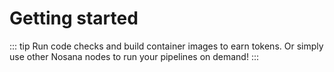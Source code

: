 # Getting started

::: tip
Run code checks and build container images to earn tokens.
Or simply use other Nosana nodes to run your pipelines on demand!
:::
